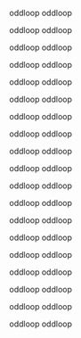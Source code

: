 oddloop
oddloop

oddloop
oddloop

oddloop
oddloop

oddloop
oddloop

oddloop
oddloop

oddloop
oddloop

oddloop
oddloop

oddloop
oddloop

oddloop
oddloop

oddloop
oddloop

oddloop
oddloop

oddloop
oddloop

oddloop
oddloop

oddloop
oddloop

oddloop
oddloop

oddloop
oddloop

oddloop
oddloop

oddloop
oddloop

oddloop
oddloop
